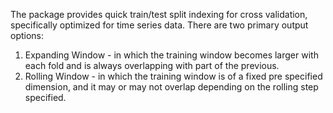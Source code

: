 The package provides quick train/test split indexing for cross validation, specifically optimized for time series data.
There are two primary output options:
1. Expanding Window - in which the training window becomes larger with each fold and is always overlapping with part of the previous.
2. Rolling Window - in which the training window is of a fixed pre specified dimension, and it may or may not overlap depending on the rolling step specified.